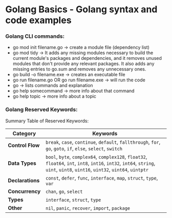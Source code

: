 <h1>Golang Basics - Golang syntax and code examples</h1>

<h3>Golang CLI commands:</h3>

<ul>
  <li>go mod init filename.go -> create a module file (dependency list)</li>
  <li>go mod tidy -> It adds any missing modules necessary to build the current module's
					packages and dependencies, and it removes unused modules that
					don't provide any relevant packages. It also adds any missing entries
					to go.sum and removes any unnecessary ones.</li>
  <li> go build -o filename.exe -> creates an executable file </li>
  <li> go run filename.go OR go run filename.exe -> will run the code </li>
  <li> go -> lists commands and explanation </li>
  <li> go help somecommand -> more info about that command</li>
  <li>go help topic -> more info about a topic</li>
</ul>

<h3>Golang Reserved Keywords:</h3>

Summary Table of Reserved Keywords:

| **Category**          | **Keywords**                                                                                                                                      |
|-----------------------|---------------------------------------------------------------------------------------------------------------------------------------------------|
| **Control Flow**      | `break`, `case`, `continue`, `default`, `fallthrough`, `for`, `go`, `goto`, `if`, `else`, `select`, `switch`                                      |
| **Data Types**        | `bool`, `byte`, `complex64`, `complex128`, `float32`, `float64`, `int`, `int8`, `int16`, `int32`, `int64`, `string`, `uint`, `uint8`, `uint16`, `uint32`, `uint64`, `uintptr` |
| **Declarations**      | `const`, `defer`, `func`, `interface`, `map`, `struct`, `type`, `var`                                                                             |
| **Concurrency**       | `chan`, `go`, `select`                                                                                                                            |
| **Types**             | `interface`, `struct`, `type`                                                                                                                     |
| **Other**             | `nil`, `panic`, `recover`, `import`, `package`
